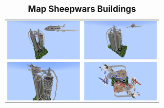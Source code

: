 <h1 align="center">Map Sheepwars Buildings</h1>

<table align="center">
  <tr>
    <td>
      <div align="center">
        <img src="./screenshots/buildings1.jpg" width="500" alt="Image 1">
      </div>
    </td>
    <td>
      <div align="center">
        <img src="./screenshots/buildings2.jpg" width="500" alt="Image 2">
      </div>
    </td>
  </tr>
  <tr>
    <td>
      <div align="center">
        <img src="./screenshots/buildings3.jpg" width="500" alt="Image 3">
      </div>
    </td>
    <td>
      <div align="center">
        <img src="./screenshots/buildings4.jpg" width="500" alt="Image 4">
      </div>
    </td>
  </tr>
</table>